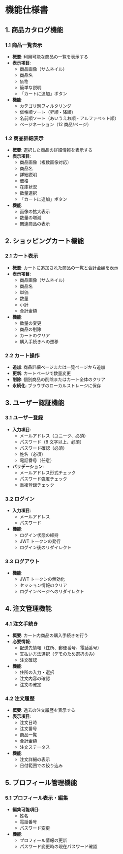 # 機能仕様書

## 1. 商品カタログ機能

### 1.1 商品一覧表示

- **概要**: 利用可能な商品の一覧を表示する
- **表示項目**:
  - 商品画像（サムネイル）
  - 商品名
  - 価格
  - 簡単な説明
  - 「カートに追加」ボタン
- **機能**:
  - カテゴリ別フィルタリング
  - 価格順ソート（昇順・降順）
  - 名前順ソート（あいうえお順・アルファベット順）
  - ページネーション（12 商品/ページ）

### 1.2 商品詳細表示

- **概要**: 選択した商品の詳細情報を表示する
- **表示項目**:
  - 商品画像（複数画像対応）
  - 商品名
  - 詳細説明
  - 価格
  - 在庫状況
  - 数量選択
  - 「カートに追加」ボタン
- **機能**:
  - 画像の拡大表示
  - 数量の増減
  - 関連商品の表示

## 2. ショッピングカート機能

### 2.1 カート表示

- **概要**: カートに追加された商品の一覧と合計金額を表示
- **表示項目**:
  - 商品画像（サムネイル）
  - 商品名
  - 単価
  - 数量
  - 小計
  - 合計金額
- **機能**:
  - 数量の変更
  - 商品の削除
  - カートのクリア
  - 購入手続きへの遷移

### 2.2 カート操作

- **追加**: 商品詳細ページまたは一覧ページから追加
- **更新**: カートページで数量変更
- **削除**: 個別商品の削除またはカート全体のクリア
- **永続化**: ブラウザのローカルストレージに保存

## 3. ユーザー認証機能

### 3.1 ユーザー登録

- **入力項目**:
  - メールアドレス（ユニーク、必須）
  - パスワード（8 文字以上、必須）
  - パスワード確認（必須）
  - 姓名（必須）
  - 電話番号（任意）
- **バリデーション**:
  - メールアドレス形式チェック
  - パスワード強度チェック
  - 重複登録チェック

### 3.2 ログイン

- **入力項目**:
  - メールアドレス
  - パスワード
- **機能**:
  - ログイン状態の維持
  - JWT トークンの発行
  - ログイン後のリダイレクト

### 3.3 ログアウト

- **機能**:
  - JWT トークンの無効化
  - セッション情報のクリア
  - ログインページへのリダイレクト

## 4. 注文管理機能

### 4.1 注文手続き

- **概要**: カート内商品の購入手続きを行う
- **必要情報**:
  - 配送先情報（住所、郵便番号、電話番号）
  - 支払い方法選択（デモのため選択のみ）
  - 注文確認
- **機能**:
  - 住所の入力・選択
  - 注文内容の確認
  - 注文の確定

### 4.2 注文履歴

- **概要**: 過去の注文履歴を表示する
- **表示項目**:
  - 注文日時
  - 注文番号
  - 商品一覧
  - 合計金額
  - 注文ステータス
- **機能**:
  - 注文詳細の表示
  - 日付範囲での絞り込み

## 5. プロフィール管理機能

### 5.1 プロフィール表示・編集

- **編集可能項目**:
  - 姓名
  - 電話番号
  - パスワード変更
- **機能**:
  - プロフィール情報の更新
  - パスワード変更時の現在パスワード確認
